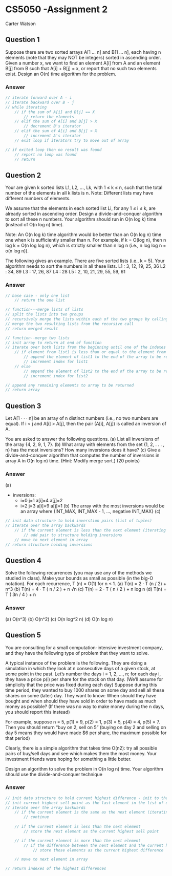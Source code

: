 # CS5050 -Assignment 2
Carter Watson

## Question 1
Suppose there are two sorted arrays A[1 ... n] and B[1 ... n], each having n elements (note that they may NOT be integers) sorted in ascending order.
Given a number x, we want to find an element A[i] from A and an element B[j] from B such that A[i] + B[j] = x, or report that no such two elements exist.
Design an O(n) time algorithm for the problem.

### Answer
```c++
// iterate forward over A - i
// iterate backward over B - j
// while iterating
    // if the sum of A[i] and B[j] == X
        // return the elements
    // elif the sum of A[i] and B[j] > X
        // decrement B's iterator
    // elif the sum of A[i] and B[j] < X
        // increment A's iterator
    // exit loop if iterators try to move out of array

// if exited loop then no result was found
    // report no loop was found
    // return
```

## Question 2
Your are given k sorted lists L1, L2, ..., Lk, with 1 ≤ k ≤ n, such that the total number of the elements in all k lists is n.
Note: Different lists may have different numbers of elements.

We assume that the elements in each sorted list Li, for any 1 ≤ i ≤ k, are already sorted in ascending order.
Design a divide-and-conquer algorithm to sort all these n numbers. Your algorithm should run in O(n log k) time (instead of O(n log n) time).

Note: An O(n log k) time algorithm would be better than an O(n log n) time one when k is sufficiently smaller than n.
For example, if k = O(log n), then n log k = O(n log log n), which is strictly smaller than n log n (i.e., n log log n = o(n log n)).

The following gives an example. There are five sorted lists (i.e., k = 5). Your algorithm needs to sort the
numbers in all these lists.
L1 : 3, 12, 19, 25, 36
L2 : 34, 89
L3 : 17, 26, 87
L4 : 28
L5 : 2, 10, 21, 29, 55, 59, 61

### Answer
```c++
// base case - only one list
    // return the one list

// function---merge lists of lists
// split the lists into two groups
// recursively merge the lists within each of the two groups by calling this function again on each of the split lists
// merge the two resulting lists from the recursive call
// return merged result

// function--merge two lists
// init array to return at end of function
// iterate over both lists from the beginning until one of the indexes hits the end of a list
    // if element from list1 is less than or equal to the element from list2
        // append the element of list1 to the end of the array to be returned
        // increment index for list1
    // else
        // append the element of list2 to the end of the array to be returned
        // increment index for list2

// append any remaining elements to array to be returned
// return array
```

## Question 3
Let A[1 · · · n] be an array of n distinct numbers (i.e., no two numbers are equal).
If i < j and A[i] > A[j], then the pair (A[i], A[j]) is called an inversion of A.

You are asked to answer the following questions.
(a) List all inversions of the array {4, 2, 9, 1, 7}.
(b) What array with elements from the set {1, 2, . . . , n} has the most inversions? How many inversions does it have?
(c) Give a divide-and-conquer algorithm that computes the number of inversions in array A in O(n log n) time. (Hint: Modify merge sort.) (20 points)

### Answer
(a)
- inversions: 
  - i=0 j=1 a[i]=4 a[j]=2
  - i=2 j=3 a[i]=9 a[j]=1
(b) The array with the most inversions would be an array where {INT_MAX, INT_MAX - 1, ..., negative INT_MAX}
(c) 
```c++
// init data structure to hold inverstion pairs (list of tuples) 
// iterate over the array backwards
    // if the current element is less than the next element (iterating backwards)
        // add pair to structure holding inversions
    // move to next element in array
// return structure holding inversions
```

## Question 4
Solve the following recurrences (you may use any of the methods we studied in class).
Make your bounds as small as possible (in the big-O notation). For each recurrence, T (n) = O(1) for n ≤ 1.
(a) T(n) = 2 · T (n / 2) + n^3
(b) T(n) = 4 · T ( n / 2 ) + n √n
(c) T(n) = 2 · T ( n / 2 ) + n log n
(d) T(n) = T ( 3n / 4 ) + n

### Answer
(a) O(n^3)
(b) O(n^2)
(c) O(n log^2 n)
(d) O(n log n)

## Question 5
You are consulting for a small computation-intensive investment company, and they have the following type of problem that they want to solve.

A typical instance of the problem is the following.
They are doing a simulation in which they look at n consecutive days of a given stock, at some point in the past.
Let’s number the days i = 1, 2, ..., n; for each day i, they have a price p(i) per share for the stock on that day.
(We’ll assume for simplicity that the price was fixed during each day)
Suppose during this time period, they wanted to buy 1000 shares on some day and sell all these shares on some (later) day.
They want to know: When should they have bought and when should they have sold in order to have made as much money as possible?
(If there was no way to make money during the n days, you should report this instead)

For example, suppose n = 5, p(1) = 9, p(2) = 1, p(3) = 5, p(4) = 4, p(5) = 7.
Then you should return “buy on 2, sell on 5”
(buying on day 2 and selling on day 5 means they would have made $6 per share, the maximum possible for that period)

Clearly, there is a simple algorithm that takes time O(n2): try all possible pairs of buy/sell days and see which makes them the most money.
Your investment friends were hoping for something a little better.

Design an algorithm to solve the problem in O(n log n) time. Your algorithm should use the divide-and-conquer technique

### Answer
```c++
// init data structure to hold current highest difference - init to the lowest possible value
// init current highest sell point as the last element in the list of days
// iterate over the array backwards
    // if the current element is the same as the next element (iterating backwards)
        // continue
    
    // if the current element is less than the next element 
        // store the next element as the current highest sell point

    // if the current element is more than the next element 
        // if the difference between the next element and the current highest sell point is higher than the current highest difference
            // store those elements as the current highest difference

    // move to next element in array

// return indexes of the highest differences
```